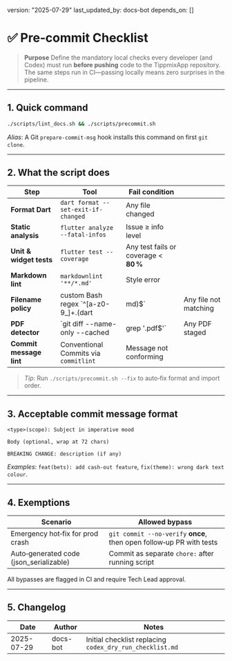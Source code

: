 version: "2025-07-29"
last\_updated\_by: docs-bot
depends\_on: \[]

# ✅ Pre‑commit Checklist

> **Purpose**
> Define the mandatory local checks every developer (and Codex) must run **before pushing** code to the TippmixApp repository. The same steps run in CI—passing locally means zero surprises in the pipeline.

---

## 1. Quick command

```bash
./scripts/lint_docs.sh && ./scripts/precommit.sh
```

*Alias*: A Git `prepare-commit-msg` hook installs this command on first `git clone`.

---

## 2. What the script does

| Step                    | Tool                                    | Fail condition                        |                       |
| ----------------------- | --------------------------------------- | ------------------------------------- | --------------------- |
| **Format Dart**         | `dart format --set-exit-if-changed`     | Any file changed                      |                       |
| **Static analysis**     | `flutter analyze --fatal-infos`         | Issue ≥ info level                    |                       |
| **Unit & widget tests** | `flutter test --coverage`               | Any test fails or coverage < **80 %** |                       |
| **Markdown lint**       | `markdownlint '**/*.md'`                | Style error                           |                       |
| **Filename policy**     | custom Bash regex \`^\[a-z0-9\_]+.(dart | md)$\`                                | Any file not matching |
| **PDF detector**        | \`git diff --name-only --cached         | grep '.pdf\$'\`                       | Any PDF staged        |
| **Commit message lint** | Conventional Commits via `commitlint`   | Message not conforming                |                       |

> *Tip*: Run `./scripts/precommit.sh --fix` to auto‑fix format and import order.

---

## 3. Acceptable commit message format

```
<type>(scope): Subject in imperative mood

Body (optional, wrap at 72 chars)

BREAKING CHANGE: description (if any)
```

*Examples*: `feat(bets): add cash‑out feature`, `fix(theme): wrong dark text colour`.

---

## 4. Exemptions

| Scenario                                 | Allowed bypass                                                       |
| ---------------------------------------- | -------------------------------------------------------------------- |
| Emergency hot‑fix for prod crash         | `git commit --no‑verify` **once**, then open follow‑up PR with tests |
| Auto‑generated code (json\_serializable) | Commit as separate `chore:` after running script                     |

All bypasses are flagged in CI and require Tech Lead approval.

---

## 5. Changelog

| Date       | Author   | Notes                                                    |
| ---------- | -------- | -------------------------------------------------------- |
| 2025-07-29 | docs-bot | Initial checklist replacing `codex_dry_run_checklist.md` |
